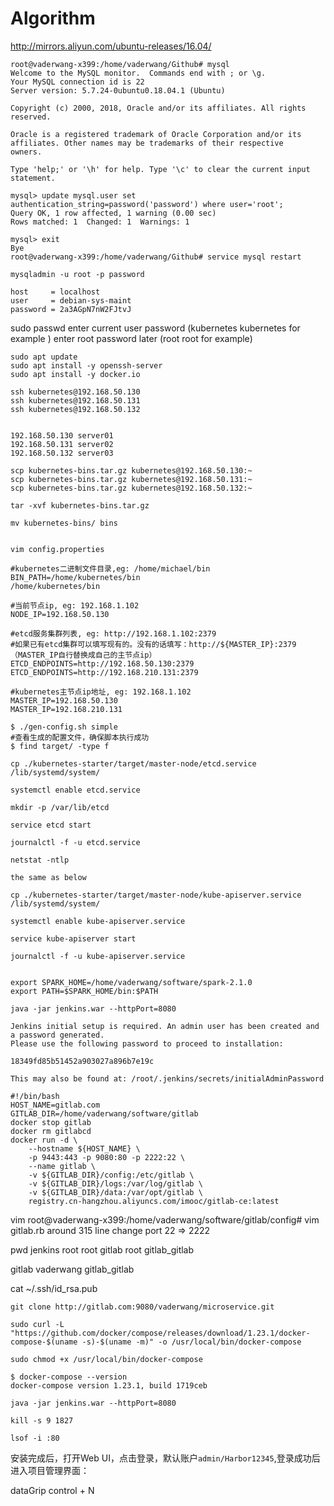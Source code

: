 # Algorithm

http://mirrors.aliyun.com/ubuntu-releases/16.04/

```shell
root@vaderwang-x399:/home/vaderwang/Github# mysql
Welcome to the MySQL monitor.  Commands end with ; or \g.
Your MySQL connection id is 22
Server version: 5.7.24-0ubuntu0.18.04.1 (Ubuntu)

Copyright (c) 2000, 2018, Oracle and/or its affiliates. All rights reserved.

Oracle is a registered trademark of Oracle Corporation and/or its
affiliates. Other names may be trademarks of their respective
owners.

Type 'help;' or '\h' for help. Type '\c' to clear the current input statement.

mysql> update mysql.user set authentication_string=password('password') where user='root';
Query OK, 1 row affected, 1 warning (0.00 sec)
Rows matched: 1  Changed: 1  Warnings: 1

mysql> exit
Bye
root@vaderwang-x399:/home/vaderwang/Github# service mysql restart

mysqladmin -u root -p password
```

```
host     = localhost
user     = debian-sys-maint
password = 2a3AGpN7nW2FJtvJ
```

sudo passwd
enter current user password (kubernetes kubernetes for example )
enter root password later (root root for example)

```
sudo apt update
sudo apt install -y openssh-server
sudo apt install -y docker.io

ssh kubernetes@192.168.50.130
ssh kubernetes@192.168.50.131
ssh kubernetes@192.168.50.132


192.168.50.130 server01
192.168.50.131 server02
192.168.50.132 server03

scp kubernetes-bins.tar.gz kubernetes@192.168.50.130:~
scp kubernetes-bins.tar.gz kubernetes@192.168.50.131:~
scp kubernetes-bins.tar.gz kubernetes@192.168.50.132:~

tar -xvf kubernetes-bins.tar.gz

mv kubernetes-bins/ bins

```

```

vim config.properties 

#kubernetes二进制文件目录,eg: /home/michael/bin
BIN_PATH=/home/kubernetes/bin
/home/kubernetes/bin

#当前节点ip, eg: 192.168.1.102
NODE_IP=192.168.50.130

#etcd服务集群列表, eg: http://192.168.1.102:2379
#如果已有etcd集群可以填写现有的。没有的话填写：http://${MASTER_IP}:2379 （MASTER_IP自行替换成自己的主节点ip）
ETCD_ENDPOINTS=http://192.168.50.130:2379
ETCD_ENDPOINTS=http://192.168.210.131:2379

#kubernetes主节点ip地址, eg: 192.168.1.102
MASTER_IP=192.168.50.130
MASTER_IP=192.168.210.131

$ ./gen-config.sh simple
#查看生成的配置文件，确保脚本执行成功
$ find target/ -type f

```

```
cp ./kubernetes-starter/target/master-node/etcd.service /lib/systemd/system/

systemctl enable etcd.service

mkdir -p /var/lib/etcd

service etcd start

journalctl -f -u etcd.service

netstat -ntlp

the same as below

cp ./kubernetes-starter/target/master-node/kube-apiserver.service /lib/systemd/system/

systemctl enable kube-apiserver.service

service kube-apiserver start

journalctl -f -u kube-apiserver.service


export SPARK_HOME=/home/vaderwang/software/spark-2.1.0
export PATH=$SPARK_HOME/bin:$PATH

java -jar jenkins.war --httpPort=8080

Jenkins initial setup is required. An admin user has been created and a password generated.
Please use the following password to proceed to installation:

18349fd85b51452a903027a896b7e19c

This may also be found at: /root/.jenkins/secrets/initialAdminPassword

```

``` 
#!/bin/bash
HOST_NAME=gitlab.com
GITLAB_DIR=/home/vaderwang/software/gitlab
docker stop gitlab
docker rm gitlabcd 
docker run -d \
    --hostname ${HOST_NAME} \
    -p 9443:443 -p 9080:80 -p 2222:22 \
    --name gitlab \
    -v ${GITLAB_DIR}/config:/etc/gitlab \
    -v ${GITLAB_DIR}/logs:/var/log/gitlab \
    -v ${GITLAB_DIR}/data:/var/opt/gitlab \
    registry.cn-hangzhou.aliyuncs.com/imooc/gitlab-ce:latest
```

vim 
root@vaderwang-x399:/home/vaderwang/software/gitlab/config# vim gitlab.rb
around 315 line change port 22 => 2222

pwd
jenkins root root
gitlab root gitlab_gitlab

gitlab vaderwang gitlab_gitlab

cat ~/.ssh/id_rsa.pub

```
git clone http://gitlab.com:9080/vaderwang/microservice.git
```

```
sudo curl -L "https://github.com/docker/compose/releases/download/1.23.1/docker-compose-$(uname -s)-$(uname -m)" -o /usr/local/bin/docker-compose
```

```
sudo chmod +x /usr/local/bin/docker-compose
```

```
$ docker-compose --version
docker-compose version 1.23.1, build 1719ceb
```

```
java -jar jenkins.war --httpPort=8080
```

```
kill -s 9 1827
```

```
lsof -i :80
```

安装完成后，打开Web UI，点击登录，默认账户`admin/Harbor12345`,登录成功后进入项目管理界面：

dataGrip control + N